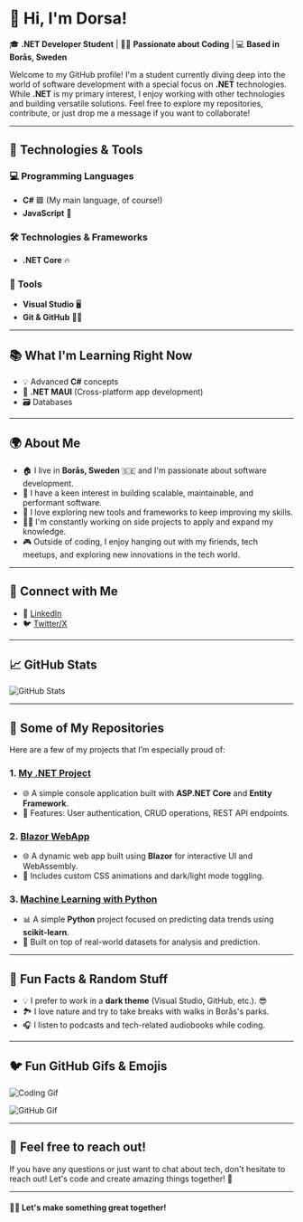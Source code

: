 # 👋 Hi, I'm Dorsa!

🎓 **.NET Developer Student** | 👨‍💻 **Passionate about Coding** | 💻 **Based in Borås, Sweden**

Welcome to my GitHub profile! I'm a student currently diving deep into the world of software development with a special focus on **.NET** technologies. While **.NET** is my primary interest, I enjoy working with other technologies and building versatile solutions. Feel free to explore my repositories, contribute, or just drop me a message if you want to collaborate!

---

## 🚀 Technologies & Tools

### 💻 **Programming Languages**
- **C#** 🟩 (My main language, of course!)
- **JavaScript** 💙

### 🛠️ **Technologies & Frameworks**
- **.NET Core** 🔥

### 🧰 **Tools**
- **Visual Studio** 🖥️
- **Git & GitHub** 🧑‍💻

---

## 📚 **What I'm Learning Right Now**

- 💡 Advanced **C#** concepts
- 🧠 **.NET MAUI** (Cross-platform app development)
- 🗃️ Databases
  
---

## 🌍 **About Me**

- 🏠 I live in **Borås, Sweden** 🇸🇪 and I'm passionate about software development.
- 💼 I have a keen interest in building scalable, maintainable, and performant software.
- 🚀 I love exploring new tools and frameworks to keep improving my skills.
- 👨‍💻 I'm constantly working on side projects to apply and expand my knowledge.
- 🎮 Outside of coding, I enjoy hanging out with my firiends, tech meetups, and exploring new innovations in the tech world.

---

## 🔗 **Connect with Me**

- 💼 [LinkedIn]((https://www.linkedin.com/in/dorsa-moradi-8704182aa/))
- 🐦 [Twitter/X]((https://x.com/id0r3a))

---

## 📈 **GitHub Stats**

![GitHub Stats]([https://github-readme-stats.vercel.app/api?username=your-github-username&show_icons=true&hide_title=true&count_private=true&hide=prs&theme=dark](https://github.com/id0r3a))

---

## 🎯 **Some of My Repositories**

Here are a few of my projects that I’m especially proud of:

### 1. **[My .NET Project]([https://github.com/your-username/dotnet-project](https://github.com/id0r3a/Inl-mning-3.git))**
   - 🌐 A simple console application built with **ASP.NET Core** and **Entity Framework**.
   - 🔑 Features: User authentication, CRUD operations, REST API endpoints.

### 2. **[Blazor WebApp](https://github.com/your-username/blazor-app)**
   - 🌐 A dynamic web app built using **Blazor** for interactive UI and WebAssembly.
   - 🎨 Includes custom CSS animations and dark/light mode toggling.

### 3. **[Machine Learning with Python](https://github.com/your-username/ml-python-project)**
   - 📊 A simple **Python** project focused on predicting data trends using **scikit-learn**.
   - 🔬 Built on top of real-world datasets for analysis and prediction.

---

## 📝 **Fun Facts & Random Stuff**

- 💡 I prefer to work in a **dark theme** (Visual Studio, GitHub, etc.). 😎
- 🏞️ I love nature and try to take breaks with walks in Borås's parks.
- 🎧 I listen to podcasts and tech-related audiobooks while coding.

---

## 🐦 **Fun GitHub Gifs & Emojis**

![Coding Gif](https://media.giphy.com/media/l0HlXnSXIyMBGf66w/giphy.gif)

![GitHub Gif](https://media.giphy.com/media/62bd7AqONQuRuo3KJ6/giphy.gif)

---

## 💬 **Feel free to reach out!**

If you have any questions or just want to chat about tech, don't hesitate to reach out! Let's code and create amazing things together! 🚀

---

#### 👨‍💻 **Let's make something great** together!
